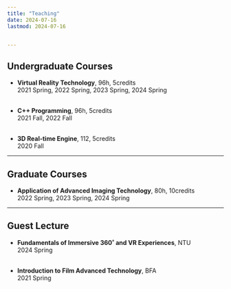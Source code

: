 ```yaml
---
title: "Teaching" 
date: 2024-07-16
lastmod: 2024-07-16


---
```



## Undergraduate Courses

+ **Virtual Reality Technology**, 96h, 5credits
<br>2021 Spring, 2022 Spring, 2023 Spring, 2024 Spring<br><br>


+ **C++ Programming**, 96h, 5credits
<br>2021 Fall, 2022 Fall
<br><br>



+ **3D Real-time Engine**, 112, 5credits
<br>2020 Fall
<!-- <br><br> -->

---

## Graduate Courses

+ **Application of Advanced Imaging Technology**, 80h, 10credits
<br>2022 Spring, 2023 Spring, 2024 Spring


---

## Guest Lecture

+ **Fundamentals of Immersive 360˚ and VR Experiences**, NTU<br>2024 Spring
<br><br>

+ **Introduction to Film Advanced Technology**, BFA<br>2021 Spring